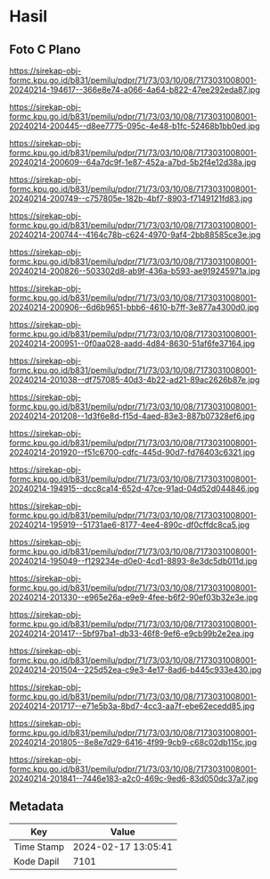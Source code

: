 # Hasil

## Foto C Plano

https://sirekap-obj-formc.kpu.go.id/b831/pemilu/pdpr/71/73/03/10/08/7173031008001-20240214-194617--366e8e74-a066-4a64-b822-47ee292eda87.jpg

https://sirekap-obj-formc.kpu.go.id/b831/pemilu/pdpr/71/73/03/10/08/7173031008001-20240214-200445--d8ee7775-095c-4e48-b1fc-52468b1bb0ed.jpg

https://sirekap-obj-formc.kpu.go.id/b831/pemilu/pdpr/71/73/03/10/08/7173031008001-20240214-200609--64a7dc9f-1e87-452a-a7bd-5b2f4e12d38a.jpg

https://sirekap-obj-formc.kpu.go.id/b831/pemilu/pdpr/71/73/03/10/08/7173031008001-20240214-200749--c757805e-182b-4bf7-8903-f7149121fd83.jpg

https://sirekap-obj-formc.kpu.go.id/b831/pemilu/pdpr/71/73/03/10/08/7173031008001-20240214-200744--4164c78b-c624-4970-9af4-2bb88585ce3e.jpg

https://sirekap-obj-formc.kpu.go.id/b831/pemilu/pdpr/71/73/03/10/08/7173031008001-20240214-200826--503302d8-ab9f-436a-b593-ae919245971a.jpg

https://sirekap-obj-formc.kpu.go.id/b831/pemilu/pdpr/71/73/03/10/08/7173031008001-20240214-200906--6d6b9651-bbb6-4610-b7ff-3e877a4300d0.jpg

https://sirekap-obj-formc.kpu.go.id/b831/pemilu/pdpr/71/73/03/10/08/7173031008001-20240214-200951--0f0aa028-aadd-4d84-8630-51af6fe37164.jpg

https://sirekap-obj-formc.kpu.go.id/b831/pemilu/pdpr/71/73/03/10/08/7173031008001-20240214-201038--df757085-40d3-4b22-ad21-89ac2626b87e.jpg

https://sirekap-obj-formc.kpu.go.id/b831/pemilu/pdpr/71/73/03/10/08/7173031008001-20240214-201208--1d3f6e8d-f15d-4aed-83e3-887b07328ef6.jpg

https://sirekap-obj-formc.kpu.go.id/b831/pemilu/pdpr/71/73/03/10/08/7173031008001-20240214-201920--f51c6700-cdfc-445d-90d7-fd76403c6321.jpg

https://sirekap-obj-formc.kpu.go.id/b831/pemilu/pdpr/71/73/03/10/08/7173031008001-20240214-194915--dcc8ca14-652d-47ce-91ad-04d52d044846.jpg

https://sirekap-obj-formc.kpu.go.id/b831/pemilu/pdpr/71/73/03/10/08/7173031008001-20240214-195919--51731ae6-8177-4ee4-890c-df0cffdc8ca5.jpg

https://sirekap-obj-formc.kpu.go.id/b831/pemilu/pdpr/71/73/03/10/08/7173031008001-20240214-195049--f129234e-d0e0-4cd1-8893-8e3dc5db011d.jpg

https://sirekap-obj-formc.kpu.go.id/b831/pemilu/pdpr/71/73/03/10/08/7173031008001-20240214-201330--e965e26a-e9e9-4fee-b6f2-90ef03b32e3e.jpg

https://sirekap-obj-formc.kpu.go.id/b831/pemilu/pdpr/71/73/03/10/08/7173031008001-20240214-201417--5bf97ba1-db33-46f8-9ef6-e9cb99b2e2ea.jpg

https://sirekap-obj-formc.kpu.go.id/b831/pemilu/pdpr/71/73/03/10/08/7173031008001-20240214-201504--225d52ea-c9e3-4e17-8ad6-b445c933e430.jpg

https://sirekap-obj-formc.kpu.go.id/b831/pemilu/pdpr/71/73/03/10/08/7173031008001-20240214-201717--e71e5b3a-8bd7-4cc3-aa7f-ebe62ecedd85.jpg

https://sirekap-obj-formc.kpu.go.id/b831/pemilu/pdpr/71/73/03/10/08/7173031008001-20240214-201805--8e8e7d29-6416-4f99-9cb9-c68c02db115c.jpg

https://sirekap-obj-formc.kpu.go.id/b831/pemilu/pdpr/71/73/03/10/08/7173031008001-20240214-201841--7446e183-a2c0-469c-9ed6-83d050dc37a7.jpg


## Metadata

| Key        | Value               |
| ---------- | ------------------- |
| Time Stamp | 2024-02-17 13:05:41 |
| Kode Dapil | 7101                |



